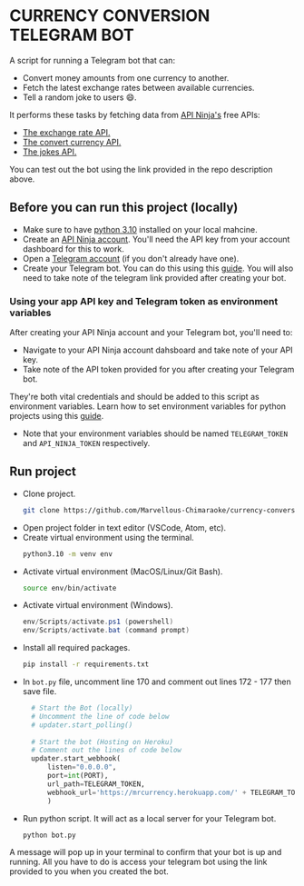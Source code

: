 # CURRENCY CONVERSION TELEGRAM BOT
A script for running a Telegram bot that can:
 - Convert money amounts from one currency to another.
 - Fetch the latest exchange rates between available currencies.
 - Tell a random joke to users 😄.

It performs these tasks by fetching data from [API Ninja's](https://api-ninjas.com/) free APIs:
 -  [The exchange rate API.](https://api-ninjas.com/api/exchangerate)
 - [The convert currency API.](https://api-ninjas.com/api/convertcurrency)
 - [The jokes API.](https://api-ninjas.com/api/jokes)

You can test out the bot using the link provided in the repo description above.

## Before you can run this project (locally)
 - Make sure to have [python 3.10](https://www.python.org/downloads/) installed on your local mahcine.
 - Create an [API Ninja account](https://api-ninjas.com/register). You'll need the API key from your account dashboard for this to work.
 - Open a [Telegram account](https://telegram.org/) (if you don't already have one).
 - Create your Telegram bot. You can do this using this [guide](https://core.telegram.org/bots#6-botfather). You will also need to take note of the telegram link provided after creating your bot.

### Using your app API key and Telegram token as environment variables
After creating your API Ninja account and your Telegram bot, you'll need to:
 - Navigate to your API Ninja account dahsboard and take note of your API key.
 - Take note of the API token provided for you after creating your Telegram bot.

They're both vital credentials and should be added to this script as environment variables. Learn how to set environment variables for python projects using this [guide](https://dev.to/jakewitcher/using-env-files-for-environment-variables-in-python-applications-55a1).

 - Note that your environment variables should be named `TELEGRAM_TOKEN` and `API_NINJA_TOKEN` respectively.

## Run project
 - Clone project.
    ```bash
    git clone https://github.com/Marvellous-Chimaraoke/currency-conversion-telegram-bot.git
    ```
 - Open project folder in text editor (VSCode, Atom, etc).
 - Create virtual environment using the terminal.
    ```bash
    python3.10 -m venv env
    ```
 - Activate virtual environment (MacOS/Linux/Git Bash).
   ```bash
   source env/bin/activate
   ```
 - Activate virtual environment (Windows).
   ```powershell
   env/Scripts/activate.ps1 (powershell)
   env/Scripts/activate.bat (command prompt)
   ```
 - Install all required packages.
   ```bash
   pip install -r requirements.txt
   ```
 - In `bot.py` file, uncomment line 170 and comment out lines 172 - 177 then save file.
    ```python
      # Start the Bot (locally)
      # Uncomment the line of code below
      # updater.start_polling() 
      
      # Start the bot (Hosting on Heroku)
      # Comment out the lines of code below
      updater.start_webhook(
          listen="0.0.0.0",
          port=int(PORT),
          url_path=TELEGRAM_TOKEN,
          webhook_url='https://mrcurrency.herokuapp.com/' + TELEGRAM_TOKEN
          )
    ```
 - Run python script. It will act as a local server for your Telegram bot.
   ```bash
   python bot.py
   ```

A message will pop up in your terminal to confirm that your bot is up and running. All you have to do is access your telegram bot using the link provided to you when you created the bot.
